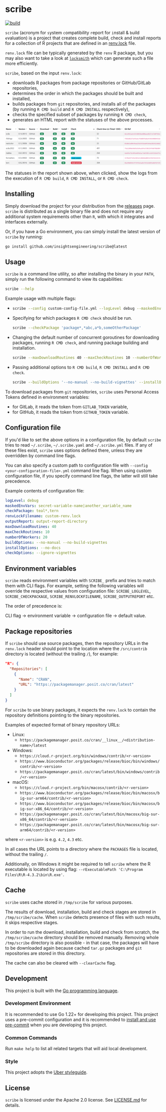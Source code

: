 # scribe

[![build](https://github.com/insightsengineering/scribe/actions/workflows/test.yml/badge.svg)](https://github.com/insightsengineering/scribe/actions/workflows/test.yml)

`scribe` (acronym for `s`ystem `c`ompatibility `r`eport for `i`nstall & `b`uild `e`valuation) is a project that creates complete build, check and install reports for a collection of R projects that are defined in an [renv.lock](https://rstudio.github.io/renv/articles/lockfile.html) file.

`renv.lock` file can be typically generated by the `renv` R package, but you may also want to take a look at [`locksmith`](https://github.com/insightsengineering/locksmith) which can generate such a file more efficiently.

`scribe`, based on the input `renv.lock`:

* downloads R packages from package repositories or GitHub/GitLab repositories,
* determines the order in which the packages should be built and installed,
* builds packages from `git` repositories, and installs all of the packages (by running `R CMD build` and `R CMD INSTALL` respectively),
* checks the specified subset of packages by running `R CMD check`,
* generates an HTML report with the statuses of the above processes.

![Report example](./images/report.png)

The statuses in the report shown above, when clicked, show the logs from the execution of `R CMD build`, `R CMD INSTALL`, or `R CMD check`.

## Installing

Simply download the project for your distribution from the [releases](https://github.com/insightsengineering/scribe/releases) page. `scribe` is distributed as a single binary file and does not require any additional system requirements other than `R`, with which it integrates and interfaces externally.

Or, if you have a Go environment, you can simply install the latest version of `scribe` by running:

```sh
go install github.com/insightsengineering/scribe@latest
```

## Usage

`scribe` is a command line utility, so after installing the binary in your `PATH`, simply run the following command to view its capabilities:

```bash
scribe --help
```

Example usage with multiple flags:

* ```bash
  scribe --config custom-config-file.yml --logLevel debug --maskedEnvVars 'password|key|regexForAnEnvVarThatShouldNotBeDisplayed' --renvLockFilename output-renv.lock --reportDir output-report-directory
  ```
* Specifying for which packages `R CMD check` should be run.
    ```bash
    scribe --checkPackage 'package*,*abc,a*b,someOtherPackage'
    ```
* Changing the default number of concurrent goroutines for downloading packages, running `R CMD check`, and running package building and installation.
    ```bash
    scribe --maxDownloadRoutines 40 --maxCheckRoutines 10 --numberOfWorkers 20
    ```
* Passing additional options to `R CMD build`, `R CMD INSTALL` and `R CMD check`.
    ```bash
    scribe --buildOptions '--no-manual --no-build-vignettes' --installOptions '--no-docs' --checkOptions '--ignore-vignettes'
    ```

To download packages from `git` repositories, `scribe` uses Personal Access Tokens defined in environment variables:
* for GitLab, it reads the token from `GITLAB_TOKEN` variable,
* for GitHub, it reads the token from `GITHUB_TOKEN` variable.

## Configuration file

If you'd like to set the above options in a configuration file, by default `scribe` tries to read `~/.scribe`, `~/.scribe.yaml` and `~/.scribe.yml` files.
If any of these files exist, `scribe` uses options defined there, unless they are overridden by command line flags.

You can also specify a custom path to configuration file with `--config <your-configuration-file>.yml` command line flag.
When using custom configuration file, if you specify command line flags, the latter will still take precedence.

Example contents of configuration file:

```yaml
logLevel: debug
maskedEnvVars: secret-variable-name|another_variable_name
checkPackage: teal*,tern
renvLockFilename: custom-renv.lock
outputReport: output-report-directory
maxDownloadRoutines: 40
maxCheckRoutines: 10
numberOfWorkers: 20
buildOptions: --no-manual --no-build-vignettes
installOptions: --no-docs
checkOptions: --ignore-vignettes
```

## Environment variables

`scribe` reads environment variables with `SCRIBE_` prefix and tries to match them with CLI flags.
For example, setting the following variables will override the respective values from configuration file:
`SCRIBE_LOGLEVEL`, `SCRIBE_CHECKPACKAGE`, `SCRIBE_RENVLOCKFILENAME`, `SCRIBE_OUTPUTREPORT` etc.

The order of precedence is:

CLI flag → environment variable → configuration file → default value.

## Package repositories

If `scribe` should use source packages, then the repository URLs in the `renv.lock` header should point
to the location where the `/src/contrib` directory is located (without the trailing `/`), for example:

```json
"R": {
  "Repositories": [
    {
      "Name": "CRAN",
      "URL": "https://packagemanager.posit.co/cran/latest"
    }
  ]
}
```

For `scribe` to use binary packages, it expects the `renv.lock` to contain the repository definitions pointing to the binary repositories.

Examples of expected format of binary repository URLs:

* Linux:
  * `https://packagemanager.posit.co/cran/__linux__/<distribution-name>/latest`
* Windows:
  * `https://cloud.r-project.org/bin/windows/contrib/<r-version>`
  * `https://www.bioconductor.org/packages/release/bioc/bin/windows/contrib/<r-version>`
  * `https://packagemanager.posit.co/cran/latest/bin/windows/contrib/<r-version>`
* macOS:
  * `https://cloud.r-project.org/bin/macosx/contrib/<r-version>`
  * `https://www.bioconductor.org/packages/release/bioc/bin/macosx/big-sur-arm64/contrib/<r-version>`
  * `https://www.bioconductor.org/packages/release/bioc/bin/macosx/big-sur-x86_64/contrib/<r-version>`
  * `https://packagemanager.posit.co/cran/latest/bin/macosx/big-sur-x86_64/contrib/<r-version>`
  * `https://packagemanager.posit.co/cran/latest/bin/macosx/big-sur-arm64/contrib/<r-version>`

where `<r-version>` is e.g. `4.2`, `4.3` etc.

In all cases the URL points to a directory where the `PACKAGES` file is located, without the trailing `/`.

Additionally, on Windows it might be required to tell `scribe` where the R executable is located by using flag: `--rExecutablePath 'C:\Program Files\R\R-4.3.2\bin\R.exe'`.

## Cache

`scribe` uses cache stored in `/tmp/scribe` for various purposes.

The results of download, installation, build and check stages are stored in `/tmp/scribe/cache`.
When `scribe` detects presence of files with such results, it skips respective stages.

In order to run the download, installation, build and check from scratch, the `/tmp/scribe/cache` directory should be removed manually.
Removing whole `/tmp/scribe` directory is also possible - in that case, the packages will have to be downloaded again because cached `tar.gz` packages and `git` repositories are stored in this directory.

The cache can also be cleared with `--clearCache` flag.

## Development

This project is built with the [Go programming language](https://go.dev/).

### Development Environment

It is recommended to use Go 1.22+ for developing this project.
This project uses a pre-commit configuration and it is recommended to [install and use pre-commit](https://pre-commit.com/#install) when you are developing this project.

### Common Commands

Run `make help` to list all related targets that will aid local development.

### Style

This project adopts the [Uber styleguide](https://github.com/uber-go/guide/blob/master/style.md).

## License

`scribe` is licensed under the Apache 2.0 license. See [LICENSE.md](LICENSE.md) for details.
